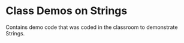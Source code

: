 # Class Demos on Strings

Contains demo code that was coded in the classroom to demonstrate Strings.
